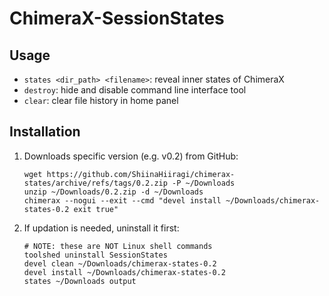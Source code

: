 # ChimeraX-SessionStates

## Usage

- `states <dir_path> <filename>`: reveal inner states of ChimeraX
- `destroy`: hide and disable command line interface tool
- `clear`: clear file history in home panel

## Installation

1. Downloads specific version (e.g. v0.2) from GitHub:

    ```shell
    wget https://github.com/ShiinaHiiragi/chimerax-states/archive/refs/tags/0.2.zip -P ~/Downloads
    unzip ~/Downloads/0.2.zip -d ~/Downloads
    chimerax --nogui --exit --cmd "devel install ~/Downloads/chimerax-states-0.2 exit true"
    ```

2. If updation is needed, uninstall it first:

    ```
    # NOTE: these are NOT Linux shell commands
    toolshed uninstall SessionStates
    devel clean ~/Downloads/chimerax-states-0.2
    devel install ~/Downloads/chimerax-states-0.2
    states ~/Downloads output
    ```
